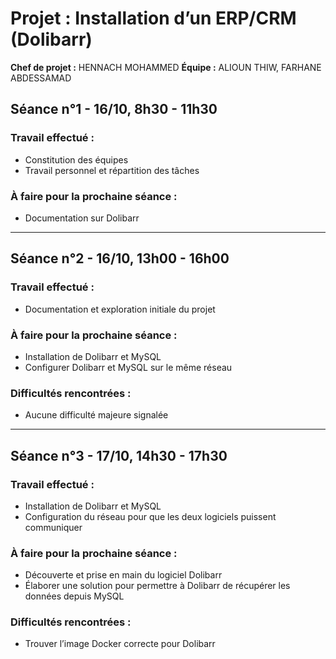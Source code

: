# Projet : Installation d’un ERP/CRM (Dolibarr)

**Chef de projet :** HENNACH MOHAMMED 
**Équipe :** ALIOUN THIW, FARHANE ABDESSAMAD

## Séance n°1 - 16/10, 8h30 - 11h30

### Travail effectué :
- Constitution des équipes
- Travail personnel et répartition des tâches

### À faire pour la prochaine séance :
- Documentation sur Dolibarr

---

## Séance n°2 - 16/10, 13h00 - 16h00

### Travail effectué :
- Documentation et exploration initiale du projet

### À faire pour la prochaine séance :
- Installation de Dolibarr et MySQL
- Configurer Dolibarr et MySQL sur le même réseau

### Difficultés rencontrées :
- Aucune difficulté majeure signalée

---

## Séance n°3 - 17/10, 14h30 - 17h30

### Travail effectué :
- Installation de Dolibarr et MySQL
- Configuration du réseau pour que les deux logiciels puissent communiquer

### À faire pour la prochaine séance :

- Découverte et prise en main du logiciel Dolibarr
- Élaborer une solution pour permettre à Dolibarr de récupérer les données depuis MySQL

### Difficultés rencontrées :
- Trouver l’image Docker correcte pour Dolibarr

